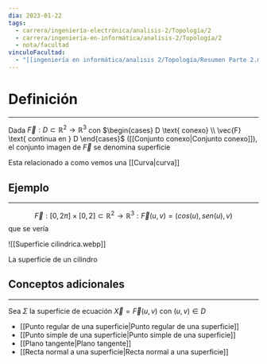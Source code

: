 ```yaml
---
dia: 2023-01-22
tags:
  - carrera/ingeniería-electrónica/analisis-2/Topología/2
  - carrera/ingeniería-en-informática/analisis-2/Topología/2
  - nota/facultad
vinculoFacultad:
  - "[[ingeniería en informática/analisis 2/Topología/Resumen Parte 2.md]]"
---
```

# Definición
---
Dada $\vec{F} : D \subset \mathbb{R}^2 \to \mathbb{R}^3$ con $\begin{cases} D \text{ conexo} \\ \vec{F} \text{ continua en } D \end{cases}$ ([[Conjunto conexo|Conjunto conexo]]), el conjunto imagen de $\vec{F}$ se denomina superficie

Esta relacionado a como vemos una [[Curva|curva]]

## Ejemplo
---
$$ \vec{F} : [0, 2\pi] \times [0, 2] \subset \mathbb{R}^2 \to \mathbb{R}^3 : \vec{F}(u, v) = (cos(u), sen(u), v) $$ que se vería 

![[Superficie cilindrica.webp]]

La superficie de un cilindro

## Conceptos adicionales
---
Sea $\Sigma$ la superficie de ecuación $\vec{X} = \vec{F}(u, v)$ con $(u, v) \in D$

* [[Punto regular de una superficie|Punto regular de una superficie]] 
* [[Punto simple de una superficie|Punto simple de una superficie]] 
* [[Plano tangente|Plano tangente]] 
* [[Recta normal a una superficie|Recta normal a una superficie]]